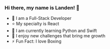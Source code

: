 ### Hi there, my name is Landen! 👋
-  💼 I am a Full-Stack Developer
-  ⭐ My specialty is React
-  🌳 I am currently learning Python and Swift
-  💪 I enjoy new challenges that bring me growth
-  ⚡ Fun Fact: I love Boxing
<!--
**lwalker107/lwalker107** is a ✨ _special_ ✨ repository because its `README.md` (this file) appears on your GitHub profile.

Here are some ideas to get you started:

- 🔭 I’m currently working on ...
- 🌱 I’m currently learning ...
- 👯 I’m looking to collaborate on ...
- 🤔 I’m looking for help with ...
- 💬 Ask me about ...
- 📫 How to reach me: ...
- 😄 Pronouns: ...
- ⚡ Fun fact: ...
-->
